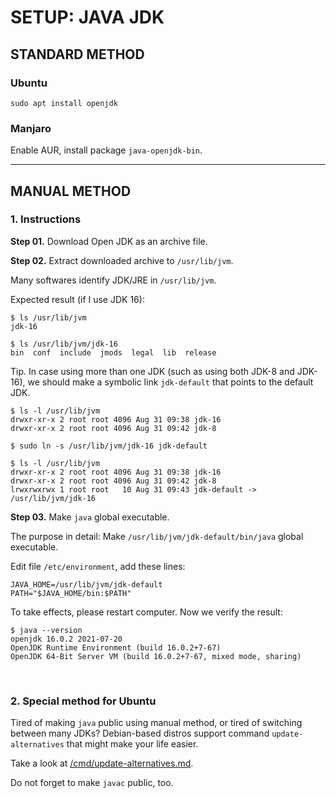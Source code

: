 # SETUP: JAVA JDK

## STANDARD METHOD

### Ubuntu

```shell
sudo apt install openjdk
```

### Manjaro

Enable AUR, install package `java-openjdk-bin`.

---

## MANUAL METHOD

### 1. Instructions

**Step 01.** Download Open JDK as an archive file.

**Step 02.** Extract downloaded archive to `/usr/lib/jvm`.

Many softwares identify JDK/JRE in `/usr/lib/jvm`.

Expected result (if I use JDK 16):

```shell
$ ls /usr/lib/jvm
jdk-16

$ ls /usr/lib/jvm/jdk-16
bin  conf  include  jmods  legal  lib  release
```

Tip. In case using more than one JDK (such as using both JDK-8 and JDK-16), we should make a symbolic link `jdk-default` that points to the default JDK.

```shell
$ ls -l /usr/lib/jvm
drwxr-xr-x 2 root root 4096 Aug 31 09:38 jdk-16
drwxr-xr-x 2 root root 4096 Aug 31 09:42 jdk-8

$ sudo ln -s /usr/lib/jvm/jdk-16 jdk-default

$ ls -l /usr/lib/jvm
drwxr-xr-x 2 root root 4096 Aug 31 09:38 jdk-16
drwxr-xr-x 2 root root 4096 Aug 31 09:42 jdk-8
lrwxrwxrwx 1 root root   10 Aug 31 09:43 jdk-default -> /usr/lib/jvm/jdk-16
```

**Step 03.** Make `java` global executable.

The purpose in detail: Make `/usr/lib/jvm/jdk-default/bin/java` global executable.

Edit file `/etc/environment`, add these lines:

```text
JAVA_HOME=/usr/lib/jvm/jdk-default
PATH="$JAVA_HOME/bin:$PATH"
```

To take effects, please restart computer. Now we verify the result:

```shell
$ java --version
openjdk 16.0.2 2021-07-20
OpenJDK Runtime Environment (build 16.0.2+7-67)
OpenJDK 64-Bit Server VM (build 16.0.2+7-67, mixed mode, sharing)
```

&nbsp;

### 2. Special method for Ubuntu

Tired of making `java` public using manual method, or tired of switching between many JDKs? Debian-based distros support command `update-alternatives` that might make your life easier.

Take a look at [/cmd/update-alternatives.md](/cmd/update-alternatives.md).

Do not forget to make `javac` public, too.
